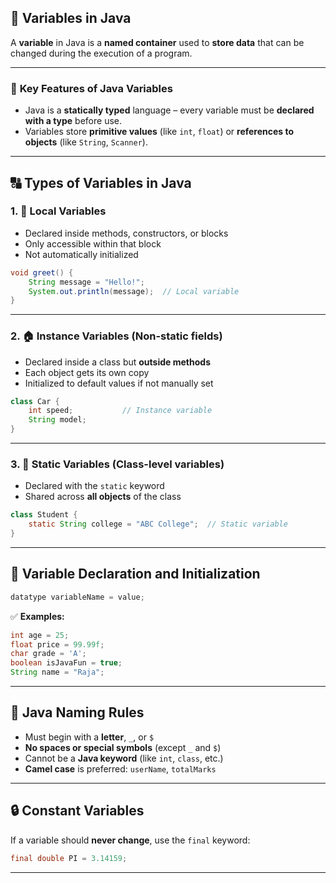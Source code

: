
## 🔧 **Variables in Java**

A **variable** in Java is a **named container** used to **store data** that can be changed during the execution of a program.

---

### 🧠 **Key Features of Java Variables**

* Java is a **statically typed** language – every variable must be **declared with a type** before use.
* Variables store **primitive values** (like `int`, `float`) or **references to objects** (like `String`, `Scanner`).

---

## 🔠 **Types of Variables in Java**

### 1. 🧱 **Local Variables**

* Declared inside methods, constructors, or blocks
* Only accessible within that block
* Not automatically initialized

```java
void greet() {
    String message = "Hello!";
    System.out.println(message);  // Local variable
}
```

---

### 2. 🏠 **Instance Variables (Non-static fields)**

* Declared inside a class but **outside methods**
* Each object gets its own copy
* Initialized to default values if not manually set

```java
class Car {
    int speed;           // Instance variable
    String model;
}
```

---

### 3. 🏢 **Static Variables (Class-level variables)**

* Declared with the `static` keyword
* Shared across **all objects** of the class

```java
class Student {
    static String college = "ABC College";  // Static variable
}
```

---

## 🧪 **Variable Declaration and Initialization**

```java
datatype variableName = value;
```

✅ **Examples:**

```java
int age = 25;
float price = 99.99f;
char grade = 'A';
boolean isJavaFun = true;
String name = "Raja";
```

---

## 🛑 **Java Naming Rules**

* Must begin with a **letter**, `_`, or `$`
* **No spaces or special symbols** (except `_` and `$`)
* Cannot be a **Java keyword** (like `int`, `class`, etc.)
* **Camel case** is preferred: `userName`, `totalMarks`

---

## 🔒 Constant Variables

If a variable should **never change**, use the `final` keyword:

```java
final double PI = 3.14159;
```

---

